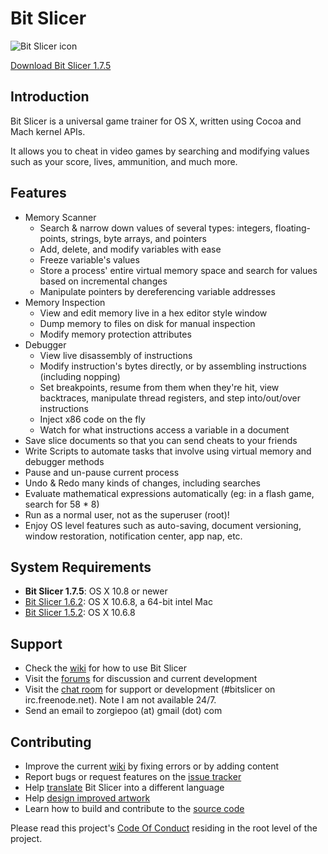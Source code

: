 # Bit Slicer
![Bit Slicer icon](https://dl.dropbox.com/u/10108199/bit_slicer/web_icon.png)

[Download Bit Slicer 1.7.5](https://bitbucket.org/zorgiepoo/bit-slicer/downloads/Bit%20Slicer%201.7.5.zip)

## Introduction
Bit Slicer is a universal game trainer for OS X, written using Cocoa and Mach kernel APIs.

It allows you to cheat in video games by searching and modifying values such as your score, lives, ammunition, and much more.

## Features
* Memory Scanner
	* Search & narrow down values of several types: integers, floating-points, strings, byte arrays, and pointers
	* Add, delete, and modify variables with ease
	* Freeze variable's values
	* Store a process' entire virtual memory space and search for values based on incremental changes
	* Manipulate pointers by dereferencing variable addresses
* Memory Inspection
	* View and edit memory live in a hex editor style window
	* Dump memory to files on disk for manual inspection
	* Modify memory protection attributes
* Debugger
	* View live disassembly of instructions
	* Modify instruction's bytes directly, or by assembling instructions (including nopping)
	* Set breakpoints, resume from them when they're hit, view backtraces, manipulate thread registers, and step into/out/over instructions
	* Inject x86 code on the fly
	* Watch for what instructions access a variable in a document
* Save slice documents so that you can send cheats to your friends
* Write Scripts to automate tasks that involve using virtual memory and debugger methods
* Pause and un-pause current process
* Undo & Redo many kinds of changes, including searches
* Evaluate mathematical expressions automatically (eg: in a flash game, search for 58 * 8)
* Run as a normal user, not as the superuser (root)!
* Enjoy OS level features such as auto-saving, document versioning, window restoration, notification center, app nap, etc.


## System Requirements
* **Bit Slicer 1.7.5**: OS X 10.8 or newer
* [Bit Slicer 1.6.2](https://bitbucket.org/zorgiepoo/bit-slicer/downloads/Bit%20Slicer%201.6.2.zip): OS X 10.6.8, a 64-bit intel Mac
* [Bit Slicer 1.5.2](https://bitbucket.org/zorgiepoo/bit-slicer/downloads/Bit%20Slicer%201.5.2.zip): OS X 10.6.8

## Support
* Check the [wiki](https://github.com/zorgiepoo/Bit-Slicer/wiki/) for how to use Bit Slicer
* Visit the [forums](http://portingteam.com/forum/157-bit-slicer/) for discussion and current development
* Visit the [chat room](http://webchat.freenode.net/?channels=bitslicer) for support or development (#bitslicer on irc.freenode.net). Note I am not available 24/7.
* Send an email to zorgiepoo (at) gmail (dot) com

## Contributing
* Improve the current [wiki](https://github.com/zorgiepoo/Bit-Slicer/wiki/) by fixing errors or by adding content
* Report bugs or request features on the [issue tracker](https://github.com/zorgiepoo/Bit-Slicer/issues)
* Help [translate](https://github.com/zorgiepoo/Bit-Slicer/wiki/Localization) Bit Slicer into a different language
* Help [design improved artwork](https://github.com/zorgiepoo/Bit-Slicer/issues/18)
* Learn how to build and contribute to the [source code](https://github.com/zorgiepoo/Bit-Slicer/wiki/Source-Code)

Please read this project's [Code Of Conduct](https://github.com/zorgiepoo/Bit-Slicer/blob/master/CODE_OF_CONDUCT.md) residing in the root level of the project.
